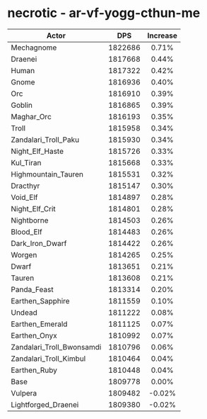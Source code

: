 # necrotic - ar-vf-yogg-cthun-me
| Actor | DPS | Increase |
|---|:---:|:---:|
|Mechagnome|1822686|0.71%|
|Draenei|1817668|0.44%|
|Human|1817322|0.42%|
|Gnome|1816936|0.40%|
|Orc|1816910|0.39%|
|Goblin|1816865|0.39%|
|Maghar_Orc|1816193|0.35%|
|Troll|1815958|0.34%|
|Zandalari_Troll_Paku|1815930|0.34%|
|Night_Elf_Haste|1815726|0.33%|
|Kul_Tiran|1815668|0.33%|
|Highmountain_Tauren|1815531|0.32%|
|Dracthyr|1815147|0.30%|
|Void_Elf|1814897|0.28%|
|Night_Elf_Crit|1814801|0.28%|
|Nightborne|1814503|0.26%|
|Blood_Elf|1814483|0.26%|
|Dark_Iron_Dwarf|1814422|0.26%|
|Worgen|1814265|0.25%|
|Dwarf|1813651|0.21%|
|Tauren|1813608|0.21%|
|Panda_Feast|1813314|0.20%|
|Earthen_Sapphire|1811559|0.10%|
|Undead|1811222|0.08%|
|Earthen_Emerald|1811125|0.07%|
|Earthen_Onyx|1810992|0.07%|
|Zandalari_Troll_Bwonsamdi|1810796|0.06%|
|Zandalari_Troll_Kimbul|1810464|0.04%|
|Earthen_Ruby|1810448|0.04%|
|Base|1809778|0.00%|
|Vulpera|1809482|-0.02%|
|Lightforged_Draenei|1809380|-0.02%|
